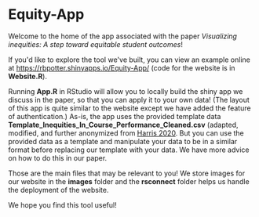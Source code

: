 # Equity-App

Welcome to the home of the app associated with the paper *Visualizing inequities: A step toward equitable student outcomes*!

If you'd like to explore the tool we've built, you can view an example online at https://rbpotter.shinyapps.io/Equity-App/ (code for the website is in **Website.R**).

Running **App.R** in RStudio will allow you to locally build the shiny app we discuss in the paper, so that you can apply it to your own data! (The layout of this app is quite similar to the website except we have added the feature of authentication.)
As-is, the app uses the provided template data **Template_Inequities_In_Course_Performance_Cleaned.csv** (adapted, modified, and further anonymized from [Harris 2020](https://www.science.org/doi/10.1126/sciadv.aaz5687). But you can use the provided data as a template and manipulate your data to be in a similar format before replacing our template with your data. We have more advice on how to do this in our paper. 

Those are the main files that may be relevant to you! We store images for our website in the **images** folder and the **rsconnect** folder helps us handle the deployment of the website.

We hope you find this tool useful!
